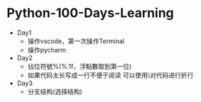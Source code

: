 # Python-100-Days-Learning
* Day1
  * 操作vscode，第一次操作Terminal
  * 操作pycharm
* Day2
  * 佔位符號%(%.1f，浮點數取到第一位)
  * 如果代码太长写成一行不便于阅读 可以使用\对代码进行折行 
* Day3
  * 分支结构(选择结构)
